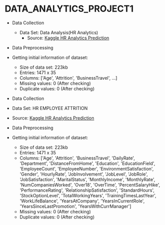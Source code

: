 # DATA_ANALYTICS_PROJECT1
- Data Collection
  - Data Set: Data Analysis(HR Analytics)
    - Source: [Kaggle HR Analytics Prediction]([https://www.kaggle.com/datasets/rishikeshkonapure/hr-analytics-prediction?resource=download](https://www.kaggle.com/code/dheerajmanhas/data-analysis-hr-analytics))

- Data Preprocessing
- Getting initial information of dataset:
  - Size of data set: 223kb
  - Entries: 1471 x 35
  - Columns: ['Age', 'Attrition', 'BusinessTravel', ...]
  - Missing values: 0 (After checking)
  - Duplicate values: 0 (After checking)

- Data Collection

- Data Set: HR EMPLOYEE ATTRITION  
- Source: [Kaggle HR Analytics Prediction]([https://www.kaggle.com/datasets/rishikeshkonapure/hr-analytics-prediction?resource=download](https://www.kaggle.com/code/dheerajmanhas/data-analysis-hr-analytics))

- Data Preprocessing  
- Getting initial information of dataset:  
   - Size of data set: 223kb  
   - Entries: 1471 x 35  
   - Columns: ['Age', 'Attrition', 'BusinessTravel', 'DailyRate', 'Department', 'DistanceFromHome', 'Education', 'EducationField', 'EmployeeCount', 'EmployeeNumber', 'EnvironmentSatisfaction', 'Gender', 'HourlyRate', 'JobInvolvement', 'JobLevel', 'JobRole', 'JobSatisfaction', 'MaritalStatus', 'MonthlyIncome', 'MonthlyRate', 'NumCompaniesWorked', 'Over18', 'OverTime', 'PercentSalaryHike', 'PerformanceRating', 'RelationshipSatisfaction', 'StandardHours', 'StockOptionLevel', 'TotalWorkingYears', 'TrainingTimesLastYear', 'WorkLifeBalance', 'YearsAtCompany', 'YearsInCurrentRole', 'YearsSinceLastPromotion', 'YearsWithCurrManager'] 
   - Missing values: 0 (After checking)  
   - Duplicate values: 0 (After checking)  
